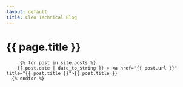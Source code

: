 ```yaml
---
layout: default
title: Cleo Technical Blog
---
```

# {{ page.title }}
	
         {% for post in site.posts %}
	    {{ post.date | date_to_string }} » <a href="{{ post.url }}" title="{{ post.title }}">{{ post.title }}
	  {% endfor %}
	
